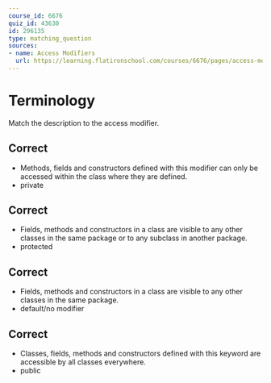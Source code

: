 ```yaml
---
course_id: 6676
quiz_id: 43630
id: 296135
type: matching_question
sources:
- name: Access Modifiers
  url: https://learning.flatironschool.com/courses/6676/pages/access-modifiers
---
```


# Terminology

Match the description to the access modifier.

## Correct

- Methods, fields and constructors defined with this modifier can only be accessed within the class
  where they are defined.
- private

## Correct

- Fields, methods and constructors in a class
  are visible to any other classes in the same package or to any subclass in another package.
- protected

## Correct

- Fields, methods and constructors in a class
  are visible to any other classes in the same package.
- default/no modifier

## Correct

- Classes, fields, methods and constructors defined with this
  keyword are accessible by all classes everywhere.
- public
